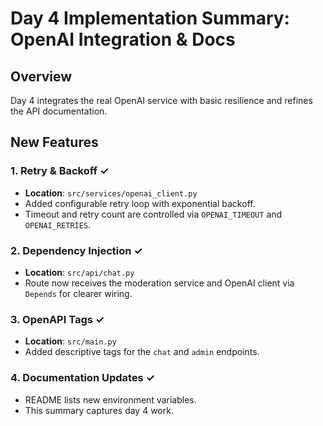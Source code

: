 # Day 4 Implementation Summary: OpenAI Integration & Docs

## Overview
Day 4 integrates the real OpenAI service with basic resilience and refines the API documentation.

## New Features

### 1. Retry & Backoff ✓
- **Location**: `src/services/openai_client.py`
- Added configurable retry loop with exponential backoff.
- Timeout and retry count are controlled via `OPENAI_TIMEOUT` and `OPENAI_RETRIES`.

### 2. Dependency Injection ✓
- **Location**: `src/api/chat.py`
- Route now receives the moderation service and OpenAI client via `Depends` for clearer wiring.

### 3. OpenAPI Tags ✓
- **Location**: `src/main.py`
- Added descriptive tags for the `chat` and `admin` endpoints.

### 4. Documentation Updates ✓
- README lists new environment variables.
- This summary captures day 4 work.


